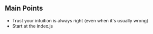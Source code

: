 ## Main Points

- Trust your intuition is always right (even when it's usually wrong)
- Start at the index.js
